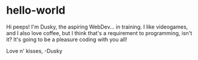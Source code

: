 # hello-world

Hi peeps!
I'm Dusky, the aspiring WebDev... in training. I like videogames, and I also love coffee, but I think 
that's a requirement to programming, isn't it?
It's going to be a pleasure coding with you all!

Love n' kisses,
  -Dusky
